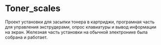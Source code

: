 # Toner_scales

Проект установки для засыпки тонера в картриджи, програмная часть для управления экструдерами, опрос клавиатуры и вывод информации на экран.
Железная часть установки на обычной электронике была собрана и работает.  
